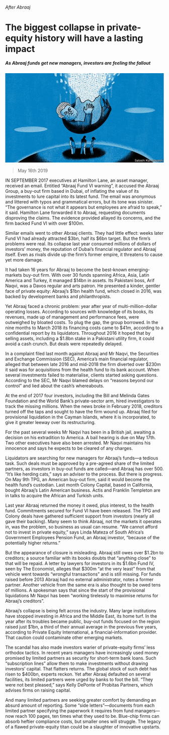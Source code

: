 ###### After Abraaj

# The biggest collapse in private-equity history will have a lasting impact 

##### As Abraaj funds get new managers, investors are feeling the fallout 

![image](images/20190518_FND001_0.jpg) 

> May 16th 2019 

IN SEPTEMBER 2017 executives at Hamilton Lane, an asset manager, received an email. Entitled “Abraaj Fund VI warning”, it accused the Abraaj Group, a buy-out firm based in Dubai, of inflating the value of its investments to lure capital into its latest fund. The email was anonymous and littered with typos and grammatical errors, but its tone was sinister. “The governance is not what it appears but employees are afraid to speak,” it said. Hamilton Lane forwarded it to Abraaj, requesting documents disproving the claims. The evidence provided allayed its concerns, and the firm backed Fund VI with over $100m. 

Similar emails went to other Abraaj clients. They had little effect: weeks later Fund VI had already attracted $3bn, half its $6bn target. But the firm’s problems were real. Its collapse last year consumed millions of dollars of investors’ money, the reputation of Dubai’s financial regulator and Abraaj itself. Even as rivals divide up the firm’s former empire, it threatens to cause yet more damage. 

It had taken 16 years for Abraaj to become the best-known emerging-markets buy-out firm. With over 30 funds spanning Africa, Asia, Latin America and Turkey, it managed $14bn in assets. Its Pakistani boss, Arif Naqvi, was a Davos regular and arts patron. He presented a kinder, gentler face of private equity: Abraaj’s $1bn health fund, which closed in 2016, was backed by development banks and philanthropists. 

Yet Abraaj faced a chronic problem: year after year of multi-million-dollar operating losses. According to sources with knowledge of its books, its revenues, made up of management and performance fees, were outweighed by bloated costs. To plug the gap, the group borrowed. In the nine months to March 2018 its financing costs came to $41m, according to a confidential report by its liquidators. Throughout 2016 it hoped that by selling assets, including a $1.8bn stake in a Pakistani utility firm, it could avoid a cash crunch. But deals were repeatedly delayed. 

In a complaint filed last month against Abraaj and Mr Naqvi, the Securities and Exchange Commission (SEC), America’s main financial regulator, alleged that between late 2016 and mid-2018 the firm diverted over $230m it said was for acquisitions from the health fund to its bank account. When several investments failed to materialise, clients started asking questions. According to the SEC, Mr Naqvi blamed delays on “reasons beyond our control” and lied about the cash’s whereabouts. 

At the end of 2017 four investors, including the Bill and Melinda Gates Foundation and the World Bank’s private-sector arm, hired investigators to track the missing millions. When the news broke in February 2018, creditors turned off the taps and sought to have the firm wound up. Abraaj filed for provisional liquidation in the Cayman Islands, where it is incorporated, to give it greater leeway over its restructuring. 

For the past several weeks Mr Naqvi has been in a British jail, awaiting a decision on his extradition to America. A bail hearing is due on May 17th. Two other executives have also been arrested. Mr Naqvi maintains his innocence and says he expects to be cleared of any charges. 

Liquidators are searching for new managers for Abraaj’s funds—a tedious task. Such deals must be approved by a pre-agreed share of the limited partners, as investors in buy-out funds are called—and Abraaj has over 500. “It’s like herding cats,” says an adviser to the process. But there is progress. On May 9th TPG, an American buy-out firm, said it would become the health fund’s custodian. Last month Colony Capital, based in California, bought Abraaj’s Latin American business. Actis and Franklin Templeton are in talks to acquire the African and Turkish units. 

Last year Abraaj returned the money it owed, plus interest, to the health fund. Commitments secured for Fund VI have been released. The TPG and Colony deals have gathered sufficient support from investors (nearly all gave their backing). Many seem to think Abraaj, not the markets it operates in, was the problem, so business as usual can resume. “We cannot afford not to invest in private equity,” says Linda Mateza of South Africa’s Government Employees Pension Fund, an Abraaj investor, “because of the potentially higher returns.” 

But the appearance of closure is misleading. Abraaj still owes over $1.2bn to creditors; a source familiar with its books doubts that “anything close” to that will be repaid. A letter by lawyers for investors in its $1.6bn Fund IV, seen by The Economist, alleges that $300m “at the very least” from that vehicle went towards “wrongful transactions” and is still missing. For funds raised before 2013 Abraaj had no external administrator, notes a former partner. Another vehicle from the same era is also thought to be owed tens of millions. A spokesman says that since the start of the provisional liquidations Mr Naqvi has been “working tirelessly to maximise returns for Abraaj’s creditors”. 

Abraaj’s collapse is being felt across the industry. Many large institutions have stopped investing in Africa and the Middle East, its home turf. In the year after its troubles became public, buy-out funds focused on the region raised just $1bn, a third of their annual average in the previous five years, according to Private Equity International, a financial-information provider. That caution could contaminate other emerging markets. 

The scandal has also made investors warier of private-equity firms’ less orthodox tactics. In recent years managers have increasingly used money promised by limited partners as security for short-term bank loans. Such “subscription lines” allow them to make investments without drawing investors’ capital. That flatters returns. The global stock of such debt has risen to $400bn, experts reckon. Yet after Abraaj defaulted on several facilities, its limited partners were urged by banks to foot the bill. “They were not best pleased,” says Kelly DePonte of Probitas Partners, which advises firms on raising capital. 

And many limited partners are seeking greater comfort by demanding an absurd amount of reporting. Some “side letters”—documents from each limited partner specifying the paperwork it requires from fund managers—now reach 100 pages, ten times what they used to be. Blue-chip firms can absorb heftier compliance costs, but smaller ones will struggle. The legacy of a flawed private-equity titan could be a slaughter of innovative upstarts. 

